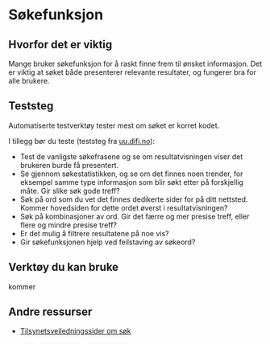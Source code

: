 # Søkefunksjon

## Hvorfor det er viktig
Mange bruker søkefunksjon for å raskt finne frem til ønsket informasjon. Det er viktig at søket både presenterer relevante resultater, og fungerer bra for alle brukere.

## Teststeg
Automatiserte testverktøy tester mest om søket er korret kodet.

I tillegg bør du teste (teststeg fra [uu.difi.no](https://uu.difi.no/krav-og-regelverk/kom-i-gang/hvordan-teste-universell-utforming-av-ditt-nettsted#soek)):
* Test de vanligste søkefrasene og se om resultatvisningen viser det brukeren burde få presentert.
* Se gjennom søkestatistikken, og se om det finnes noen trender, for eksempel samme type informasjon som blir søkt etter på forskjellig måte. Gir slike søk gode treff?
* Søk på ord som du vet det finnes dedikerte sider for på ditt nettsted. Kommer hovedsiden for dette ordet øverst i resultatvisningen?
* Søk på kombinasjoner av ord. Gir det færre og mer presise treff, eller flere og mindre presise treff?
* Er det mulig å filtrere resultatene på noe vis?
* Gir søkefunksjonen hjelp ved feilstaving av søkeord?

## Verktøy du kan bruke
kommer

## Andre ressurser
* [Tilsynetsveiledningssider om søk](https://uu.difi.no/krav-og-regelverk/kom-i-gang/hvordan-teste-universell-utforming-av-ditt-nettsted#soek)
